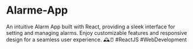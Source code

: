 # Alarme-App
An intuitive Alarm App built with React, providing a sleek interface for setting and managing alarms. Enjoy customizable features and responsive design for a seamless user experience. 🕰️⏰ #ReactJS #WebDevelopment
